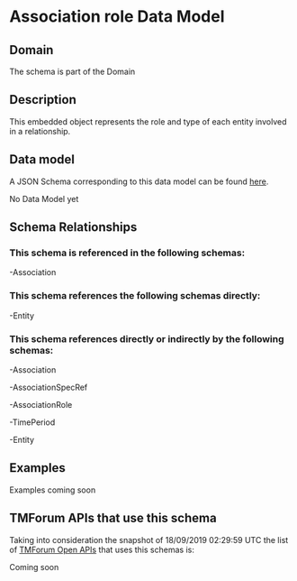 # Association role Data Model

## Domain

The  schema is part of the  Domain

## Description

This embedded object represents the role and type of each entity involved in a relationship.

## Data model

A JSON Schema corresponding to this data model can be found
[here](https://github.com/tmforum-rand/schemas/blob/master/Common/AssociationRole.schema.json).

No Data Model yet

## Schema Relationships

### This schema is referenced in the following schemas:

-Association

### This schema references the following schemas directly:

-Entity

### This schema references directly or indirectly by the following schemas:

-Association

-AssociationSpecRef

-AssociationRole

-TimePeriod

-Entity



## Examples

Examples coming soon

## TMForum APIs that use this schema

Taking into consideration the snapshot of 18/09/2019 02:29:59 UTC the list of [TMForum Open APIs](https://www.tmforum.org/open-apis/) that uses this schemas is:

Coming soon
